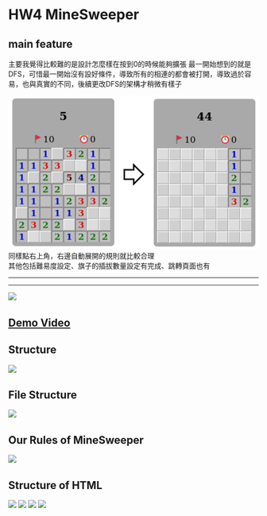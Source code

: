 # HW4 MineSweeper

## main feature
主要我覺得比較難的是設計怎麼樣在按到0的時候能夠擴張
最一開始想到的就是DFS，可惜最一開始沒有設好條件，導致所有的相連的都會被打開，導致過於容易，也與真實的不同，後續更改DFS的架構才稍微有樣子

![image](README-imgs/combine.png)
同樣點右上角，右邊自動展開的規則就比較合理  
其他包括難易度設定、旗子的插拔數量設定有完成、跳轉頁面也有

---
---

![](https://i.imgur.com/pfsPBRR.png)
## [Demo Video](https://www.youtube.com/watch?v=mDx4bi-rA-Q)


## Structure
![](https://i.imgur.com/noioyH8.png)

## File Structure
![](https://i.imgur.com/LQWxcXW.png)

## Our Rules of MineSweeper
![](https://i.imgur.com/1Di60VR.png)

## Structure of HTML
![](https://i.imgur.com/18fudrr.png)
![](https://i.imgur.com/nLgxGL2.png)
![](https://i.imgur.com/5TwVv4A.png)
![](https://i.imgur.com/BvhORok.png)
